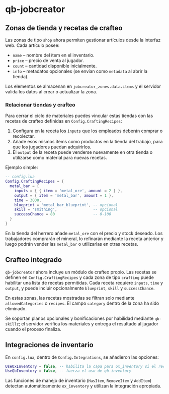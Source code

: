# qb-jobcreator

## Zonas de tienda y recetas de crafteo

Las zonas de tipo `shop` ahora permiten gestionar artículos desde la interfaz web.  Cada artículo posee:

- `name` – nombre del ítem en el inventario.
- `price` – precio de venta al jugador.
- `count` – cantidad disponible inicialmente.
- `info` – metadatos opcionales (se envían como `metadata` al abrir la tienda).

Los elementos se almacenan en `jobcreator_zones.data.items` y el servidor valida los datos al crear o actualizar la zona.

### Relacionar tiendas y crafteo

Para cerrar el ciclo de materiales puedes vincular estas tiendas con las recetas de crafteo definidas en `Config.CraftingRecipes`:

1. Configura en la receta los `inputs` que los empleados deberán comprar o recolectar.
2. Añade esos mismos ítems como productos en la tienda del trabajo, para que los jugadores puedan adquirirlos.
3. El `output` de la receta puede venderse nuevamente en otra tienda o utilizarse como material para nuevas recetas.

Ejemplo simple:

```lua
-- config.lua
Config.CraftingRecipes = {
  metal_bar = {
    inputs = { { item = 'metal_ore', amount = 2 } },
    output = { item = 'metal_bar', amount = 1 },
    time = 3000,
    blueprint = 'metal_bar_blueprint', -- opcional
    skill = 'smithing',                -- opcional
    successChance = 80                 -- 0-100
  }
}
```

En la tienda del herrero añade `metal_ore` con el precio y stock deseado.  Los trabajadores comprarán el mineral, lo refinarán mediante la receta anterior y luego podrán vender las `metal_bar` o utilizarlas en otras recetas.
## Crafteo integrado

`qb-jobcreator` ahora incluye un módulo de crafteo propio.  Las recetas se definen en
`Config.CraftingRecipes` y cada zona de tipo `crafting` puede habilitar una lista de
recetas permitidas.  Cada receta requiere `inputs`, `time` y `output`, y puede
incluir opcionalmente `blueprint`, `skill` y `successChance`.

En estas zonas, las recetas mostradas se filtran solo mediante `allowedCategories` o
`recipes`. El campo `category` dentro de la zona ha sido eliminado.

Se soportan planos opcionales y bonificaciones por habilidad mediante `qb-skillz`;
el servidor verifica los materiales y entrega el resultado al jugador cuando el
proceso finaliza.

## Integraciones de inventario

En `config.lua`, dentro de `Config.Integrations`, se añadieron las opciones:

```lua
UseOxInventory = false, -- habilita la capa para ox_inventory si el recurso está iniciado
UseQbInventory = false, -- fuerza el uso de qb-inventory
```

Las funciones de manejo de inventario (`HasItem`, `RemoveItem` y `AddItem`) detectan automáticamente `ox_inventory` y utilizan la integración apropiada.
